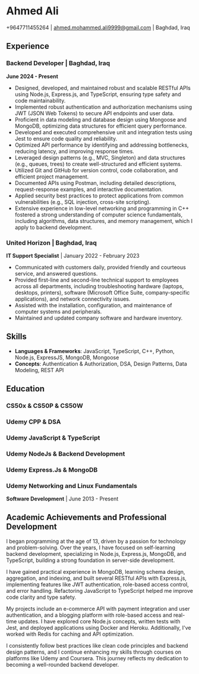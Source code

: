 # Ahmed Ali

+9647711455264 | [ahmed.mohammed.ali9999@gmail.com](mailto:ahmed.mohammed.ali9999@gmail.com) | Baghdad, Iraq

## Experience

### Backend Developer | Baghdad, Iraq

**June 2024 - Present**

- Designed, developed, and maintained robust and scalable RESTful APIs using Node.js, Express.js, and TypeScript, ensuring type safety and code maintainability.
- Implemented robust authentication and authorization mechanisms using JWT (JSON Web Tokens) to secure API endpoints and user data.
- Proficient in data modeling and database design using Mongoose and MongoDB, optimizing data structures for efficient query performance.
- Developed and executed comprehensive unit and integration tests using Jest to ensure code quality and reliability.
- Optimized API performance by identifying and addressing bottlenecks, reducing latency, and improving response times.
- Leveraged design patterns (e.g., MVC, Singleton) and data structures (e.g., queues, trees) to create well-structured and efficient systems.
- Utilized Git and GitHub for version control, code collaboration, and efficient project management.
- Documented APIs using Postman, including detailed descriptions, request-response examples, and interactive documentation.
- Applied security best practices to protect applications from common vulnerabilities (e.g., SQL injection, cross-site scripting).
- Extensive experience in low-level networking and programming in C++ fostered a strong understanding of computer science fundamentals, including algorithms, data structures, and memory management, which I apply to backend development.

### United Horizon | Baghdad, Iraq

**IT Support Specialist** | January 2022 - February 2023

- Communicated with customers daily, provided friendly and courteous service, and answered questions.
- Provided first-line and second-line technical support to employees across all departments, including troubleshooting hardware (laptops, desktops, printers), software (Microsoft Office Suite, company-specific applications), and network connectivity issues.
- Assisted with the installation, configuration, and maintenance of computer systems and peripherals.
- Maintained and updated company software and hardware inventory.

## Skills

- **Languages & Frameworks**: JavaScript, TypeScript, C++, Python, Node.js, ExpressJS, MongoDB, Mongoose
- **Concepts**: Authentication & Authorization, DSA, Design Patterns, Data Modeling, REST API

## Education

### CS50x & CS50P & CS50W 
### Udemy CPP & DSA
### Udemy JavaScript & TypeScript
### Udemy NodeJs & Backend Development
### Udemy Express.Js & MongoDB
### Udemy Networking and Linux Fundamentals 


**Software Development** | June 2013 - Present

## Academic Achievements and Professional Development

I began programming at the age of 13, driven by a passion for technology and problem-solving. Over the years, I have focused on self-learning backend development, specializing in Node.js, Express.js, MongoDB, and TypeScript, building a strong foundation in server-side development.

I have gained practical experience in MongoDB, learning schema design, aggregation, and indexing, and built several RESTful APIs with Express.js, implementing features like JWT authentication, role-based access control, and error handling. Refactoring JavaScript to TypeScript helped me improve code clarity and type safety.

My projects include an e-commerce API with payment integration and user authentication, and a blogging platform with role-based access and real-time updates. I have explored core Node.js concepts, written tests with Jest, and deployed applications using Docker and Heroku. Additionally, I've worked with Redis for caching and API optimization.

I consistently follow best practices like clean code principles and backend design patterns, and I continue enhancing my skills through courses on platforms like Udemy and Coursera. This journey reflects my dedication to becoming a well-rounded backend developer.

